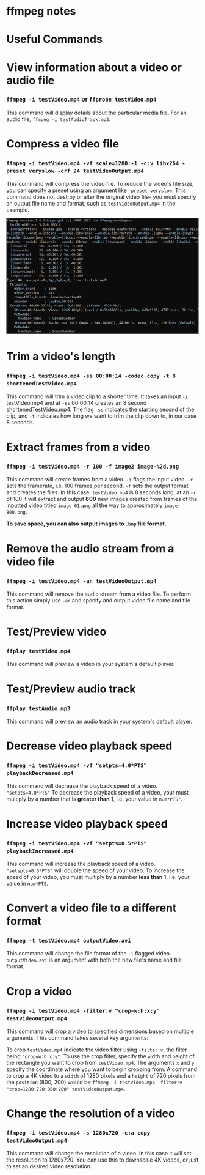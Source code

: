 # ffmpeg notes

# **Useful Commands**  

# View information about a video or audio file

### `ffmpeg -i testVideo.mp4` or `ffprobe testVideo.mp4`

This command will display details about the particular media file. For an audio file, `ffmpeg -i testAudioTrack.mp3`.

# Compress a video file

### `ffmpeg -i testVideo.mp4 -vf scale=1280:-1 -c:v libx264 -preset veryslow -crf 24 testVideoOutput.mp4`

This command will compress the video file. To reduce the video's file size, you can specify a preset using an argument like `-preset veryslow`. This command does not destroy or alter the original video file- you must specify an output file name and format, such as `testVideoOutput.mp4` in the example.

![example testVideo.mp4 information in command line](assets/testVideoInfo.png)

# Trim a video's length

### `ffmpeg -i testVideo.mp4 -ss 00:00:14 -codec copy -t 8 shortenedTestVideo.mp4`

This command will trim a video clip to a shorter time. It takes an input `-i` testVideo.mp4 and at `-ss` 00:00:14 creates an 8 second shortenedTestVideo.mp4. The flag `-ss` indicates the starting second of the clip, and `-t` indicates how long we want to trim the clip down to, in our case 8 seconds.

# Extract frames from a video

### `ffmpeg -i testVideo.mp4 -r 100 -f image2 image-%2d.png`

This command will create frames from a video. `-i` flags the input video. `-r` sets the framerate, i.e. 100 frames per second. `-f` sets the output format and creates the files. In this case, `testVideo.mp4` is 8 seconds long, at an `-r` of 100 it will extract and output **800** new images created from frames of the inputted video titled `image-01.png` all the way to approximately `image-800.png`.  

**To save space, you can also output images to `.bmp` file format.**

# Remove the audio stream from a video file

### `ffmpeg -i testVideo.mp4 -an testVideoOutput.mp4`

This command will remove the audio stream from a video file. To perform this action simply use `-an` and specify and output video file name and file format.

# Test/Preview video

### `ffplay testVideo.mp4`

This command will preview a video in your system's default player.

# Test/Preview audio track

### `ffplay testAudio.mp3`

This command will preview an audio track in your system's default player.

# Decrease video playback speed

### `ffmpeg -i testVideo.mp4 -vf "setpts=4.0*PTS" playbackDecreased.mp4`

This command will decrease the playback speed of a video. `"setpts=4.0*PTS"` To decrease the playback speed of a video, your must multiply by a number that is **greater than** 1, i.e. your value in `num*PTS"`.

# Increase video playback speed

### `ffmpeg -i testVideo.mp4 -vf "setpts=0.5*PTS" playbackIncreased.mp4`

This command will increase the playback speed of a video. `"setspts=0.5*PTS"` will double the speed of your video. To increase the speed of your video, you must multiply by a number **less than** 1, i.e. your value in `num*PTS`.

# Convert a video file to a different format

### `ffmpeg -t testVideo.mp4 outputVideo.avi`

This command will change the file format of the `-i` flagged video. `outputVideo.avi` is an argument with both the new file's name and file format.

# Crop a video

### `ffmpeg -i testVideo.mp4 -filter:v "crop=w:h:x:y" testVideoOutput.mp4`

This command will crop a video to specified dimensions based on multiple arguments. This command takes several key arguments: 

To crop `testVideo.mp4` indicate the video filter using `-filter:v`, the filter being `"crop=w:h:x:y"`. To use the crop filter, specify the `w`idth and `h`eight of the rectangle you want to crop from `testVideo.mp4`. The arguments `x` and `y` specify the coordinate where you want to begin cropping from. A command to crop a 4K video to a `width` of 1280 pixels and a `height` of 720 pixels from the `position` (800, 200) would be `ffmpeg -i testVideo.mp4 -filter:v "crop=1280:720:800:200" testVideoOutput.mp4`.

# Change the resolution of a video

### `ffmpeg -i testVideo.mp4 -s 1280x720 -c:a copy testVideoOutput.mp4`

This command will change the resolution of a video. In this case it will set the resolution to 1280x720. You can use this to downscale 4K videos, or just to set an desired video resolution.
